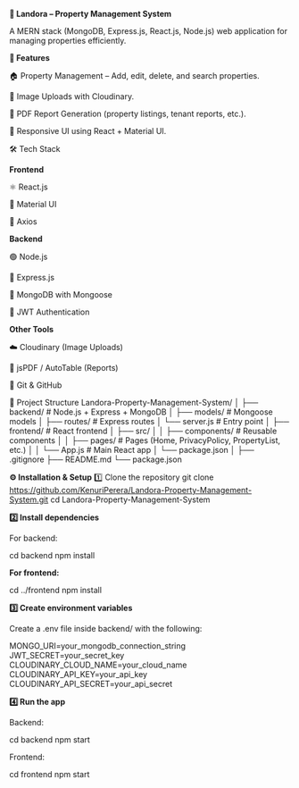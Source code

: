 ****🏡 Landora – Property Management System****


A MERN stack (MongoDB, Express.js, React.js, Node.js) web application for managing properties efficiently.

**🚀 Features**

🏠 Property Management – Add, edit, delete, and search properties.

📸 Image Uploads with Cloudinary.

📑 PDF Report Generation (property listings, tenant reports, etc.).

📱 Responsive UI using React + Material UI.

🛠️ Tech Stack

**Frontend**

⚛️ React.js

🎨 Material UI

🔗 Axios

**Backend**

🟢 Node.js

🚂 Express.js

🍃 MongoDB with Mongoose

🔑 JWT Authentication

**Other Tools**

☁️ Cloudinary (Image Uploads)

📝 jsPDF / AutoTable (Reports)

🐙 Git & GitHub

📂 Project Structure
Landora-Property-Management-System/
│
├── backend/              # Node.js + Express + MongoDB
│   ├── models/           # Mongoose models
│   ├── routes/           # Express routes
│   └── server.js         # Entry point
│
├── frontend/             # React frontend
│   ├── src/
│   │   ├── components/   # Reusable components
│   │   ├── pages/        # Pages (Home, PrivacyPolicy, PropertyList, etc.)
│   │   └── App.js        # Main React app
│   └── package.json
│
├── .gitignore
├── README.md
└── package.json

**⚙️ Installation & Setup**
1️⃣ Clone the repository
git clone https://github.com/KenuriPerera/Landora-Property-Management-System.git
cd Landora-Property-Management-System

**2️⃣ Install dependencies**

For backend:

cd backend
npm install


**For frontend:**

cd ../frontend
npm install

**3️⃣ Create environment variables**

Create a .env file inside backend/ with the following:

MONGO_URI=your_mongodb_connection_string
JWT_SECRET=your_secret_key
CLOUDINARY_CLOUD_NAME=your_cloud_name
CLOUDINARY_API_KEY=your_api_key
CLOUDINARY_API_SECRET=your_api_secret

**4️⃣ Run the app**

Backend:

cd backend
npm start


Frontend:

cd frontend
npm start

